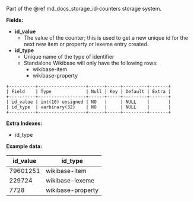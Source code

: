 Part of the @ref md_docs_storage_id-counters storage system.

**Fields:**

 - **id_value**
   - The value of the counter; this is used to get a new unique id for the next new item or property or lexeme entry created.
 - **id_type**
   - Unique name of the type of identifier
   - Standalone Wikibase will only have the following rows:
     - wikibase-item
     - wikibase-property

```
+----------+------------------+------+-----+---------+-------+
| Field    | Type             | Null | Key | Default | Extra |
+----------+------------------+------+-----+---------+-------+
| id_value | int(10) unsigned | NO   |     | NULL    |       |
| id_type  | varbinary(32)    | NO   |     | NULL    |       |
+----------+------------------+------+-----+---------+-------+
```

**Extra Indexes:**
 - id_type

**Example data:**

| id_value  | id_type           |
| ----------| ----------------- |
| 79601251  | wikibase-item     |
| 229724    | wikibase-lexeme   |
| 7728      | wikibase-property |

